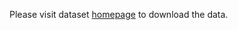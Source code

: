 Please visit dataset [homepage](https://github.com/Wangjing1551/LogoDet-3K-Dataset) to download the data. 
